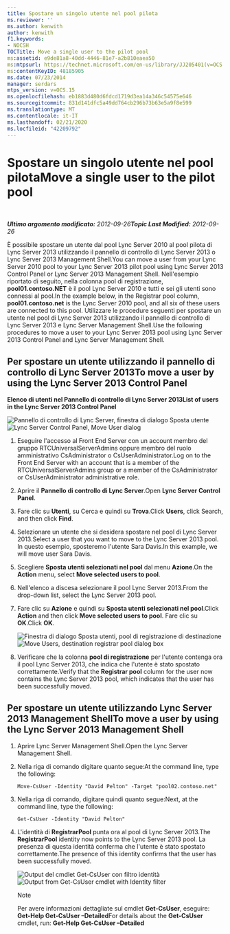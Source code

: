 ```yaml
---
title: Spostare un singolo utente nel pool pilota
ms.reviewer: ''
ms.author: kenwith
author: kenwith
f1.keywords:
- NOCSH
TOCTitle: Move a single user to the pilot pool
ms:assetid: e9de81a8-40dd-4446-81e7-a2b810eaea50
ms:mtpsurl: https://technet.microsoft.com/en-us/library/JJ205401(v=OCS.15)
ms:contentKeyID: 48185905
ms.date: 07/23/2014
manager: serdars
mtps_version: v=OCS.15
ms.openlocfilehash: eb1883d480d6fdcd1719d3ea14a346c54575e646
ms.sourcegitcommit: 831d141dfc5a49dd764cb296b73b63e5a9f8e599
ms.translationtype: MT
ms.contentlocale: it-IT
ms.lasthandoff: 02/21/2020
ms.locfileid: "42209792"
---
```

<div data-xmlns="http://www.w3.org/1999/xhtml">

<div class="topic" data-xmlns="http://www.w3.org/1999/xhtml" data-msxsl="urn:schemas-microsoft-com:xslt" data-cs="https://msdn.microsoft.com/">

<div data-asp="https://msdn2.microsoft.com/asp">

# <a name="move-a-single-user-to-the-pilot-pool"></a><span data-ttu-id="4b05f-102">Spostare un singolo utente nel pool pilota</span><span class="sxs-lookup"><span data-stu-id="4b05f-102">Move a single user to the pilot pool</span></span>

</div>

<div id="mainSection">

<div id="mainBody">

<span> </span>

<span data-ttu-id="4b05f-103">_**Ultimo argomento modificato:** 2012-09-26_</span><span class="sxs-lookup"><span data-stu-id="4b05f-103">_**Topic Last Modified:** 2012-09-26_</span></span>

<span data-ttu-id="4b05f-104">È possibile spostare un utente dal pool Lync Server 2010 al pool pilota di Lync Server 2013 utilizzando il pannello di controllo di Lync Server 2013 o Lync Server 2013 Management Shell.</span><span class="sxs-lookup"><span data-stu-id="4b05f-104">You can move a user from your Lync Server 2010 pool to your Lync Server 2013 pilot pool using Lync Server 2013 Control Panel or Lync Server 2013 Management Shell.</span></span> <span data-ttu-id="4b05f-105">Nell'esempio riportato di seguito, nella colonna pool di registrazione, **pool01.contoso.NET** è il pool Lync Server 2010 e tutti e sei gli utenti sono connessi al pool.</span><span class="sxs-lookup"><span data-stu-id="4b05f-105">In the example below, in the Registrar pool column, **pool01.contoso.net** is the Lync Server 2010 pool, and all six of these users are connected to this pool.</span></span> <span data-ttu-id="4b05f-106">Utilizzare le procedure seguenti per spostare un utente nel pool di Lync Server 2013 utilizzando il pannello di controllo di Lync Server 2013 e Lync Server Management Shell.</span><span class="sxs-lookup"><span data-stu-id="4b05f-106">Use the following procedures to move a user to your Lync Server 2013 pool using Lync Server 2013 Control Panel and Lync Server Management Shell.</span></span>

<div>

## <a name="to-move-a-user-by-using-the-lync-server-2013-control-panel"></a><span data-ttu-id="4b05f-107">Per spostare un utente utilizzando il pannello di controllo di Lync Server 2013</span><span class="sxs-lookup"><span data-stu-id="4b05f-107">To move a user by using the Lync Server 2013 Control Panel</span></span>

<span data-ttu-id="4b05f-108">**Elenco di utenti nel Pannello di controllo di Lync Server 2013**</span><span class="sxs-lookup"><span data-stu-id="4b05f-108">**List of users in the Lync Server 2013 Control Panel**</span></span>

<span data-ttu-id="4b05f-109">![Pannello di controllo di Lync Server, finestra di dialogo Sposta utente](images/JJ721870.a2bce284-0392-4db3-9bb2-9f12699738e7(OCS.15).jpg "Pannello di controllo di Lync Server, finestra di dialogo Sposta utente")</span><span class="sxs-lookup"><span data-stu-id="4b05f-109">![Lync Server Control Panel, Move User dialog](images/JJ721870.a2bce284-0392-4db3-9bb2-9f12699738e7(OCS.15).jpg "Lync Server Control Panel, Move User dialog")</span></span>

1.  <span data-ttu-id="4b05f-110">Eseguire l'accesso al Front End Server con un account membro del gruppo RTCUniversalServerAdmins oppure membro del ruolo amministrativo CsAdministrator o CsUserAdministrator.</span><span class="sxs-lookup"><span data-stu-id="4b05f-110">Log on to the Front End Server with an account that is a member of the RTCUniversalServerAdmins group or a member of the CsAdministrator or CsUserAdministrator administrative role.</span></span>

2.  <span data-ttu-id="4b05f-111">Aprire il **Pannello di controllo di Lync Server**.</span><span class="sxs-lookup"><span data-stu-id="4b05f-111">Open **Lync Server Control Panel**.</span></span>

3.  <span data-ttu-id="4b05f-112">Fare clic su **Utenti**, su Cerca e quindi su **Trova**.</span><span class="sxs-lookup"><span data-stu-id="4b05f-112">Click **Users**, click Search, and then click **Find**.</span></span>

4.  <span data-ttu-id="4b05f-113">Selezionare un utente che si desidera spostare nel pool di Lync Server 2013.</span><span class="sxs-lookup"><span data-stu-id="4b05f-113">Select a user that you want to move to the Lync Server 2013 pool.</span></span> <span data-ttu-id="4b05f-114">In questo esempio, sposteremo l'utente Sara Davis.</span><span class="sxs-lookup"><span data-stu-id="4b05f-114">In this example, we will move user Sara Davis.</span></span>

5.  <span data-ttu-id="4b05f-115">Scegliere **Sposta utenti selezionati nel pool** dal menu **Azione**.</span><span class="sxs-lookup"><span data-stu-id="4b05f-115">On the **Action** menu, select **Move selected users to pool**.</span></span>

6.  <span data-ttu-id="4b05f-116">Nell'elenco a discesa selezionare il pool Lync Server 2013.</span><span class="sxs-lookup"><span data-stu-id="4b05f-116">From the drop-down list, select the Lync Server 2013 pool.</span></span>

7.  <span data-ttu-id="4b05f-117">Fare clic su **Azione** e quindi su **Sposta utenti selezionati nel pool**.</span><span class="sxs-lookup"><span data-stu-id="4b05f-117">Click **Action** and then click **Move selected users to pool**.</span></span> <span data-ttu-id="4b05f-118">Fare clic su **OK**.</span><span class="sxs-lookup"><span data-stu-id="4b05f-118">Click **OK**.</span></span>
    
    <span data-ttu-id="4b05f-119">![Finestra di dialogo Sposta utenti, pool di registrazione di destinazione](images/JJ205401.8a375003-dc00-4541-b578-4d88f2010601(OCS.15).png "Finestra di dialogo Sposta utenti, pool di registrazione di destinazione")</span><span class="sxs-lookup"><span data-stu-id="4b05f-119">![Move Users, destination registrar pool dialog box](images/JJ205401.8a375003-dc00-4541-b578-4d88f2010601(OCS.15).png "Move Users, destination registrar pool dialog box")</span></span>  

8.  <span data-ttu-id="4b05f-120">Verificare che la colonna **pool di registrazione** per l'utente contenga ora il pool Lync Server 2013, che indica che l'utente è stato spostato correttamente.</span><span class="sxs-lookup"><span data-stu-id="4b05f-120">Verify that the **Registrar pool** column for the user now contains the Lync Server 2013 pool, which indicates that the user has been successfully moved.</span></span>

</div>

<div>

## <a name="to-move-a-user-by-using-the-lync-server-2013-management-shell"></a><span data-ttu-id="4b05f-121">Per spostare un utente utilizzando Lync Server 2013 Management Shell</span><span class="sxs-lookup"><span data-stu-id="4b05f-121">To move a user by using the Lync Server 2013 Management Shell</span></span>

1.  <span data-ttu-id="4b05f-122">Aprire Lync Server Management Shell.</span><span class="sxs-lookup"><span data-stu-id="4b05f-122">Open the Lync Server Management Shell.</span></span>

2.  <span data-ttu-id="4b05f-123">Nella riga di comando digitare quanto segue:</span><span class="sxs-lookup"><span data-stu-id="4b05f-123">At the command line, type the following:</span></span>
    
        Move-CsUser -Identity "David Pelton" -Target "pool02.contoso.net"

3.  <span data-ttu-id="4b05f-124">Nella riga di comando, digitare quindi quanto segue:</span><span class="sxs-lookup"><span data-stu-id="4b05f-124">Next, at the command line, type the following:</span></span>
    
        Get-CsUser -Identity "David Pelton"

4.  <span data-ttu-id="4b05f-125">L'identità di **RegistrarPool** punta ora al pool di Lync Server 2013.</span><span class="sxs-lookup"><span data-stu-id="4b05f-125">The **RegistrarPool** identity now points to the Lync Server 2013 pool.</span></span> <span data-ttu-id="4b05f-126">La presenza di questa identità conferma che l'utente è stato spostato correttamente.</span><span class="sxs-lookup"><span data-stu-id="4b05f-126">The presence of this identity confirms that the user has been successfully moved.</span></span>
    
    <span data-ttu-id="4b05f-127">![Output del cmdlet Get-CsUser con filtro identità](images/JJ205401.bc5d4672-8068-4475-b882-dbd305c801a9(OCS.15).jpg "Output del cmdlet Get-CsUser con filtro identità")</span><span class="sxs-lookup"><span data-stu-id="4b05f-127">![Output from Get-CsUser cmdlet with Identity filter](images/JJ205401.bc5d4672-8068-4475-b882-dbd305c801a9(OCS.15).jpg "Output from Get-CsUser cmdlet with Identity filter")</span></span>  
    
    <div>
    

    > [!NOTE]  
    > <span data-ttu-id="4b05f-128">Per avere informazioni dettagliate sul cmdlet <STRONG>Get-CsUser</STRONG>, eseguire: <STRONG>Get-Help Get-CsUser –Detailed</STRONG></span><span class="sxs-lookup"><span data-stu-id="4b05f-128">For details about the <STRONG>Get-CsUser</STRONG> cmdlet, run: <STRONG>Get-Help Get-CsUser –Detailed</STRONG></span></span>

    
    </div>

</div>

</div>

<span> </span>

</div>

</div>

</div>

